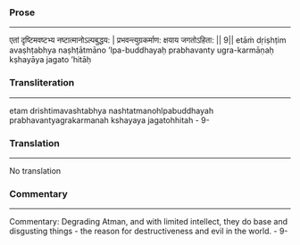 ### Prose 
 --- 
एतां दृष्टिमवष्टभ्य नष्टात्मानोऽल्पबुद्धय: |
प्रभवन्त्युग्रकर्माण: क्षयाय जगतोऽहिता: || 9||
etāṁ dṛiṣhṭim avaṣhṭabhya naṣhṭātmāno ’lpa-buddhayaḥ
prabhavanty ugra-karmāṇaḥ kṣhayāya jagato ’hitāḥ

### Transliteration 
 --- 
etam drishtimavashtabhya nashtatmanohlpabuddhayah prabhavantyagrakarmanah kshayaya jagatohhitah - 9-

### Translation 
 --- 
No translation

### Commentary 
 --- 
Commentary: Degrading Atman, and with limited intellect, they do base and disgusting things - the reason for destructiveness and evil in the world. - 9-